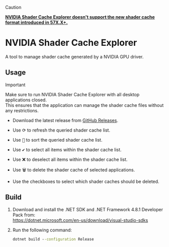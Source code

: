 > [!CAUTION]
> [**NVIDIA Shader Cache Explorer doesn't support the new shader cache format introduced in 57X.X+.**](https://github.com/Aetopia/NVIDIA-Shader-Cache-Explorer/issues/4)

# NVIDIA Shader Cache Explorer
A tool to manage shader cache generated by a NVIDIA GPU driver.

## Usage
> [!IMPORTANT]
> Make sure to run NVIDIA Shader Cache Explorer with all desktop applications closed.<br>
> This ensures that the application can manage the shader cache files without any restrictions.

- Download the latest release from [GitHub Releases](https://github.com/Aetopia/NVIDIA-Shader-Cache-Explorer/releases/latest).

- Use <kbd>⟳</kbd> to refresh the queried shader cache list.

- Use <kbd>🔀</kbd> to sort the queried shader cache list.

- Use <kbd>✔️</kbd> to select all items within the shader cache list.

- Use <kbd>❌</kbd> to deselect all items within the shader cache list.

- Use <kbd>🗑️</kbd> to delete the shader cache of selected applications.

- Use the checkboxes to select which shader caches should be deleted.


## Build
1. Download and install the .NET SDK and .NET Framework 4.8.1 Developer Pack from:<br>https://dotnet.microsoft.com/en-us/download/visual-studio-sdks
2. Run the following command:

    ```cmd
    dotnet build --configuration Release
    ```
